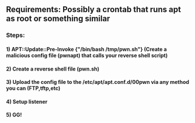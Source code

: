 ## Requirements: Possibly a crontab that runs apt as root or something similar

### Steps:

#### 1) APT::Update::Pre-Invoke {"/bin/bash /tmp/pwn.sh"} (Create a malicious config file (pwnapt) that calls your reverse shell script)

#### 2) Create a reverse shell file (pwn.sh)

#### 3) Upload the config file to the /etc/apt/apt.conf.d/00pwn via any method you can (FTP,tftp,etc)

#### 4) Setup listener

#### 5) GG!
